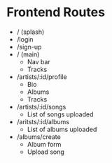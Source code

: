 # Frontend Routes

* / (splash)
* /login
* /sign-up
* / (main)
  * Nav bar
  * Tracks
* /artists/:id/profile
  * Bio
  * Albums
  * Tracks
* /artists/:id/songs
  * List of songs uploaded
* /aritsts/:id/albums
  * List of albums uploaded
* /albums/create
  * Album form
  * Upload song
